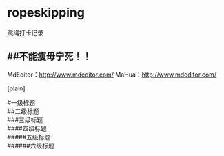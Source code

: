 # ropeskipping
跳绳打卡记录

##不能瘦毋宁死！！
----------------
MdEditor：http://www.mdeditor.com/
MaHua：http://www.mdeditor.com/

[plain] 

#一级标题  
##二级标题  
###三级标题  
####四级标题  
#####五级标题  
######六级标题
